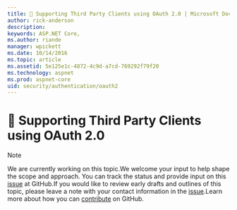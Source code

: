 ```yaml
---
title: 🔧 Supporting Third Party Clients using OAuth 2.0 | Microsoft Docs
author: rick-anderson
description: 
keywords: ASP.NET Core,
ms.author: riande
manager: wpickett
ms.date: 10/14/2016
ms.topic: article
ms.assetid: 5e125e1c-4872-4c9d-a7cd-769292f79f20
ms.technology: aspnet
ms.prod: aspnet-core
uid: security/authentication/oauth2
---
```

# 🔧 Supporting Third Party Clients using OAuth 2.0

> [!NOTE]
> We are currently working on this topic.We welcome your input to help shape the scope and approach. You can track the status and provide input on this [issue](https://github.com/aspnet/Docs/issues/86) at GitHub.If you would like to review early drafts and outlines of this topic, please leave a note with your contact information in the [issue](https://github.com/aspnet/Docs/issues/86).Learn more about how you can [contribute](https://github.com/aspnet/Docs/blob/master/CONTRIBUTING.md) on GitHub.
